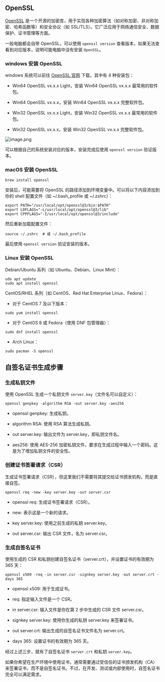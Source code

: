 ## OpenSSL

[OpenSSL](https://slproweb.com/products/Win32OpenSSL.html) 是一个开源的加密库，用于实现各种加密算法（如对称加密、非对称加密、哈希函数等）和安全协议（如 SSL/TLS）。它广泛应用于网络通信安全、数据保护、证书管理等方面。

一般电脑都会自带 OpenSSL，可以使用 `openssl version` 查看版本，如果无法查看到对应版本，说明可能电脑中没有安装 `OpenSSL`。

### windows 安装 OpenSSL

windows 系统可以前往 [OpenSSL 官网](http://slproweb.com/products/Win32OpenSSL.html) 下载。其中有 4 种安装包：

- Win64 OpenSSL vx.x.x Light，安装 Win64 OpenSSL vx.x.x 最常用的软件包。

- Win64 OpenSSL vx.x.x，安装 Win64 OpenSSL vx.x.x 完整软件包。

- Win32 OpenSSL vx.x.x Light，安装 Win32 OpenSSL vx.x.x 最常用的软件包。

- Win32 OpenSSL vx.x.x，安装 Win32 OpenSSL vx.x.x 完整软件包。

![image.png](http://dnhyxc.cn/image/__ARTICLE_IMG__188a5ce258057eb1f49f34a4d9a3c3e6_66efe5c8d80d0da837a3e600.webp)

可以根据自己的系统安装对应的版本，安装完成后使用 `openssl version` 验证版本。

### macOS 安装 OpenSSL

```
brew install openssl
```

安装后，可能需要将 OpenSSL 的路径添加到环境变量中。可以将以下内容添加到你的 shell 配置文件（如 ~/.bash_profile 或 ~/.zshrc）：

```
export PATH="/usr/local/opt/openssl@3/bin:$PATH"
export LDFLAGS="-L/usr/local/opt/openssl@3/lib"
export CPPFLAGS="-I/usr/local/opt/openssl@3/include"
```

然后重新加载配置文件：

```
source ~/.zshrc  # 或 ~/.bash_profile
```

最后使用 `openssl version` 验证安装的版本。

### Linux 安装 OpenSSL

Debian/Ubuntu 系列（如 Ubuntu、Debian、Linux Mint）：

```
udo apt update
sudo apt install openssl
```

CentOS/RHEL 系列（如 CentOS、Red Hat Enterprise Linux、Fedora）：

- 对于 CentOS 7 及以下版本：

```
sudo yum install openssl
```

- 对于 CentOS 8 或 Fedora（使用 DNF 包管理器）：

```
sudo dnf install openssl
```

- Arch Linux：

```
sudo pacman -S openssl
```

## 自签名证书生成步骤

### 生成私钥文件

使用 OpenSSL 生成一个私钥文件 `server.key`（文件名可以自定义）：

```
openssl genpkey -algorithm RSA -out server.key -aes256
```

- openssl genpkey: 生成私钥。

- algorithm RSA: 使用 RSA 算法生成私钥。

- out server.key: 输出文件为 server.key，即私钥文件名。

- aes256: 使用 AES-256 加密私钥文件，要求在生成过程中输入一个密码。这是为了增加私钥文件的安全性。

### 创建证书签署请求（CSR）

生成证书签署请求（CSR），但这里我们不需要将其提交给证书颁发机构，而是直接自签。

```
openssl req -new -key server.key -out server.csr
```

- openssl req: 生成证书签署请求（CSR）。

- new: 表示这是一个新的请求。

- key server.key: 使用之前生成的私钥 server.key。

- out server.csr: 输出 CSR 文件，名为 server.csr。

### 生成自签名证书

使用生成的 CSR 和私钥创建自签名证书（server.crt），并设置证书的有效期为 365 天：

```
openssl x509 -req -in server.csr -signkey server.key -out server.crt -days 365
```

- openssl x509: 用于生成证书。

- req: 指定输入文件是一个 CSR。

- in server.csr: 输入文件是你在第 2 步中生成的 CSR 文件 server.csr。

- signkey server.key: 使用你生成的私钥 server.key 来签署证书。

- out server.crt: 输出生成的自签名证书文件名为 server.crt。

- days 365: 设置证书的有效期为 365 天。

经过上述三步，就有了自签名证书 `server.crt` 和私钥 `server.key`。

如果你希望在生产环境中使用证书，通常需要通过受信任的证书颁发机构（CA）来签署证书，而不是自签名证书。不过，在开发、测试或内部使用时，自签名证书完全可以满足需求。
